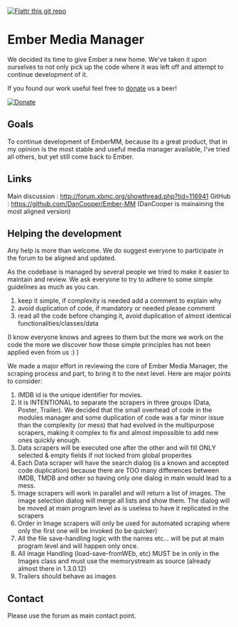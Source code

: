 [![Flattr this git repo](http://api.flattr.com/button/flattr-badge-large.png)](https://flattr.com/submit/auto?user_id=bodrick&url=https://github.com/bodrick/Ember-MM&title=Ember%2dTeam%3a%20DanCooper%2c%20m%2esavazzi%20%26%20Cocotus&language=en_GB&tags=github&category=software) 
# Ember Media Manager

We decided its time to give Ember a new home. We've taken it upon ourselves to not only pick up the code where it was left off and attempt to continue development of it.

If you found our work useful feel free to [donate](https://www.paypal.com/cgi-bin/webscr?cmd=_donations&business=VWVJCUV3KAUX2&lc=CH&item_name=Ember%2dTeam%3a%20DanCooper%2c%20m%2esavazzi%20%26%20Cocotus&currency_code=USD&bn=PP%2dDonationsBF%3abtn_donateCC_LG%2egif%3aNonHosted) us a beer!

[![Donate](https://www.paypalobjects.com/en_US/i/btn/btn_donate_SM.gif)](https://www.paypal.com/cgi-bin/webscr?cmd=_donations&business=VWVJCUV3KAUX2&lc=CH&item_name=Ember%2dTeam%3a%20DanCooper%2c%20m%2esavazzi%20%26%20Cocotus&currency_code=USD&bn=PP%2dDonationsBF%3abtn_donateCC_LG%2egif%3aNonHosted)

## Goals
To continue development of EmberMM, because its a great product, that in my opinion is the most stable and useful media manager available, I've tried all others, but yet still come back to Ember.

## Links
Main discussion : http://forum.xbmc.org/showthread.php?tid=116941
GitHub : https://github.com/DanCooper/Ember-MM
(DanCooper is mainaining the most aligned version)

## Helping the development
Any help is more than welcome. We do suggest everyone to participate in the forum to be aligned and updated.

As the codebase is managed by several people we tried to make it easier to maintain and review. We ask everyone to try to adhere to some simple guidelines as much as you can.
1) keep it simple, if complexity is needed add a comment to explain why
2) avoid duplication of code, if mandatory or needed please comment
3) read all the code before changing it, avoid duplication of almost identical functionalities/classes/data

(I know everyone knows and agrees to them but the more we work on the code the more we discover how those simple principles has not been applied even from us :) )

We made a major effort in reviewing the core of Ember Media Manager, the scraping process and part, to bring it to the next level. Here are major points to consider:
1) IMDB id is the unique identifier for movies.
2) It is INTENTIONAL to separate the scrapers in three groups (Data, Poster, Trailer). We decided that the small overhead of code in the modules manager and some duplication of code was a far minor issue than the complexity (or mess) that had evolved in the multipurpose scrapers, making it complex to fix and almost impossible to add new ones quickly enough.
3) Data scrapers will be executed one after the other and will fill ONLY selected & empty fields if not locked from global properites
4) Each Data scraper will have the search dialog (is a known and accepted code duplication) because there are TOO many differences between IMDB, TMDB and other so having only one dialog in main would lead to a mess.
5) Image scrapers will work in parallel and will return a list of images. The image selection dialog will merge all lists and show them. The dialog will be moved at main program level as is useless to have it replicated in the scrapers
6) Order in Image scrapers will only be used for automated scraping where only the first one will be invoked (to be quicker)
7) All the file save-handling logic with the names etc... will be put at main program level and will happen only once.
8) All image Handling (load-save-fromWEb, etc) MUST be in only in the Images class and must use the memorystream as source (already almost there in 1.3.0.12)
9) Trailers should behave as images


## Contact
Please use the forum as main contact point.
